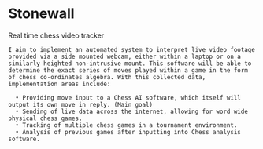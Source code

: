 # Stonewall
Real time chess video tracker

    I aim to implement an automated system to interpret live video footage provided via a side mounted webcam, either within a laptop or on a similarly heighted non-intrusive mount. This software will be able to determine the exact series of moves played within a game in the form of chess co-ordinates algebra. With this collected data, implementation areas include:
  
      •	Providing move input to a Chess AI software, which itself will output its own move in reply. (Main goal)
      •	Sending of live data across the internet, allowing for word wide physical chess games.
      •	Tracking of multiple chess games in a tournament environment.
      •	Analysis of previous games after inputting into Chess analysis software.
